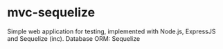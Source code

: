 # mvc-sequelize
Simple web application for testing, implemented with Node.js, ExpressJS and Sequelize (inc).
Database ORM: Sequelize